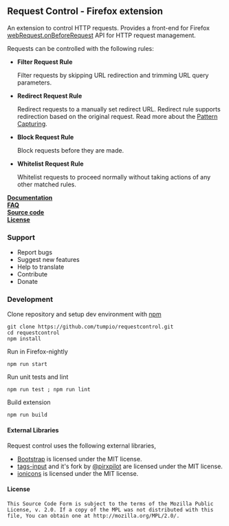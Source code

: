## Request Control - Firefox extension

An extension to control HTTP requests. Provides a front-end for Firefox [webRequest.onBeforeRequest] API for
HTTP request management.

Requests can be controlled with the following rules:
<ul>
<li>
<b>Filter Request Rule</b>
<p>Filter requests by skipping URL redirection and trimming URL query parameters.</p>
</li>
<li>
<b>Redirect Request Rule</b>
<p>Redirect requests to a manually set redirect URL. Redirect rule supports redirection based on
the original request. Read more about the <a href="https://github.com/tumpio/requestcontrol/blob/master/_locales/en/manual.md#redirect-using-pattern-capturing">Pattern Capturing</a>.</p>
</li>
<li>
<b>Block Request Rule</b>
<p>Block requests before they are made.</p>
</li>
<li>
<b>Whitelist Request Rule</b>
<p>Whitelist requests to proceed normally without taking actions of any other matched rules.</p>
</li>
</ul>

<strong><a href="https://github.com/tumpio/requestcontrol/blob/master/_locales/en/manual.md">Documentation</a></strong></br>
<strong><a href="https://github.com/tumpio/requestcontrol/wiki/FAQ">FAQ</a></strong></br>
<strong><a href="https://github.com/tumpio/requestcontrol">Source code</a></strong></br>
<strong><a href="https://github.com/tumpio/requestcontrol/blob/master/LICENSE">License</a></strong></br>

### Support

* Report bugs
* Suggest new features
* Help to translate
* Contribute
* Donate

### Development
Clone repository and setup dev environment with [npm]

```
git clone https://github.com/tumpio/requestcontrol.git
cd requestcontrol
npm install
```

Run in Firefox-nightly

```
npm run start
```

Run unit tests and lint

```
npm run test ; npm run lint
```

Build extension

```
npm run build
```

#### External Libraries
Request control uses the following external libraries,
- [Bootstrap] is licensed under the MIT license.
- [tags-input] and it's fork by [@pirxpilot] are licensed under the MIT license.
- [ionicons] is licensed under the MIT license.

#### License
    This Source Code Form is subject to the terms of the Mozilla Public
    License, v. 2.0. If a copy of the MPL was not distributed with this
    file, You can obtain one at http://mozilla.org/MPL/2.0/.

[webRequest.onBeforeRequest]: https://developer.mozilla.org/en-US/Add-ons/WebExtensions/API/webRequest/onBeforeRequest
[Bootstrap]: http://getbootstrap.com/
[tags-input]: https://github.com/developit/tags-input
[@pirxpilot]: https://github.com/pirxpilot/tags-input
[ionicons]: http://ionicons.com/
[npm]: https://www.npmjs.com/